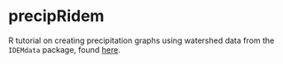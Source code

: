 precipRidem
==========

R tutorial on creating precipitation graphs using watershed data from the 
`IDEMdata` package, found <a href="http://rpubs.com/NateByers/precipRidem"
target="_blank">here</a>.
